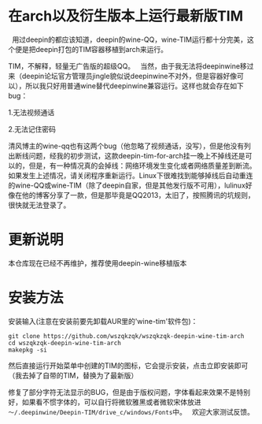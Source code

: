 # 在arch以及衍生版本上运行最新版TIM

   用过deepin的都应该知道，deepin的wine-QQ，wine-TIM运行都十分完美，这个便是把deepin打包的TIM容器移植到arch来运行。
   
   TIM，不解释，轻量无广告版的超级QQ。
   
   当然，由于我无法将deepinwine移过来（deepin论坛官方管理员jingle貌似说deepinwine不对外，但是容器好像可以），所以我只好用普通wine替代deepinwine兼容运行。这样也就会存在如下bug：

1.无法视频通话

2.无法记住密码
  
  
  清风博主的wine-qq也有这两个bug（他忽略了视频通话，没写），但是他没有列出断线问题，经我的初步测试，这款deepin-tim-for-arch挂一晚上不掉线还是可以的，但是，有一种情况真的会掉线：网络环境发生变化或者网络质量差到断流。如果发生上述情况，请关闭程序重新运行。Linux下很难找到能够掉线后自动重连的wine-QQ或wine-TIM（除了deepin自家，但是其他发行版不可用），lulinux好像在他的博客分享了一款，但是那毕竟是QQ2013，太旧了，按照腾讯的坑规则，很快就无法登录了。
  
# 更新说明

本仓库现在已经不再维护，推荐使用deepin-wine移植版本

# 安装方法
  安装输入(注意在安装前要先卸载AUR里的'wine-tim'软件包)：
  
  ```
  git clone https://github.com/wszqkzqk/wszqkzqk-deepin-wine-tim-arch
  cd wszqkzqk-deepin-wine-tim-arch
  makepkg -si
  ```
  
  然后直接运行开始菜单中创建的TIM的图标，它会提示安装，点击立即安装即可（我去掉了自带的TIM，替换为了最新版）
  

  修复了部分字符无法显示的BUG，但是由于版权问题，字体看起来效果不是特别好，如果看不惯字体的，可以自行将微软雅黑或者微软宋体放进`～/.deepinwine/Deepin-TIM/drive_c/windows/Fonts`中。
  
  欢迎大家测试反馈。
 
  
